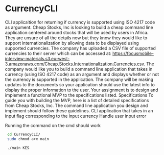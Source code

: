# CurrencyCLI
CLI applicaltion  for returning if currency is supported using ISO 4217 code as argument.
Cheap Stocks, Inc is looking to build a cheap command line application centered around stocks that will be used by users in Africa. They are unsure of all the details now but they know they would like to support internationalization by allowing data to be displayed using supported currencies. The company has uploaded a CSV file of supported currencies to their server which can be accessed at: https://focusmobile-interview-materials.s3.eu-west-3.amazonaws.com/Cheap.Stocks.Internationalization.Currencies.csv.
The company would like you to build a command line application that takes in currency (using ISO 4217 code) as an argument and displays whether or not the currency is supported in the application.
The company will be making updates to the documents so your application should use the latest info to display the proper information to the user. Your assignment is to design and implement a functional MVP to the specifications listed.
Specifications
To guide you with building the MVP, here is a list of detailed specifications from Cheap Stocks, Inc. The command line application you design and implement should follow these guidelines.
CLI application that takes in an input flag corresponding to the input currency
Handle user input error

Running the command on the cmd should work
``` bash
 cd CurrencyCLI/ 
 sudo chmod a+x main

 ./main KES
